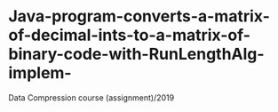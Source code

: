 # Java-program-converts-a-matrix-of-decimal-ints-to-a-matrix-of-binary-code-with-RunLengthAlg-implem-
Data Compression course (assignment)/2019
